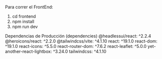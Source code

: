 Para correr el FrontEnd:
1. cd frontend
2. npm install
3. npm run dev

Dependencias de Producción (dependencies)
@headlessui/react: ^2.2.4
@heroicons/react: ^2.2.0
@tailwindcss/vite: ^4.1.10
react: ^19.1.0
react-dom: ^19.1.0
react-icons: ^5.5.0
react-router-dom: ^7.6.2
react-leaflet: ^5.0.0
yet-another-react-lightbox: ^3.24.0
tailwindcss: ^4.1.10

